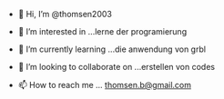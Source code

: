 - 👋 Hi, I’m @thomsen2003
- 👀 I’m interested in ...lerne der programierung
- 🌱 I’m currently learning ...die anwendung von grbl

- 💞️ I’m looking to collaborate on ...erstellen von codes
- 📫 How to reach me ...
thomsen.b@gmail.com


<!---
thomsen2003/thomsen2003 is a ✨ special ✨ repository because its `README.md` (this file) appears on your GitHub profile.
You can click the Preview link to take a look at your changes.
--->
